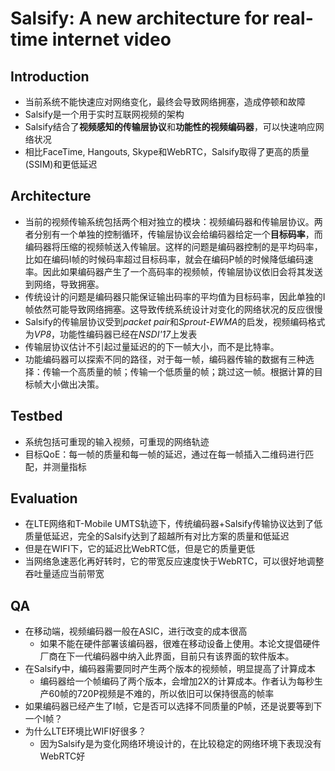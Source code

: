 # Salsify: A new architecture for real-time internet video

## Introduction
- 当前系统不能快速应对网络变化，最终会导致网络拥塞，造成停顿和故障
- Salsify是一个用于实时互联网视频的架构
- Salsify结合了**视频感知的传输层协议**和**功能性的视频编码器**，可以快速响应网络状况
- 相比FaceTime, Hangouts, Skype和WebRTC，Salsify取得了更高的质量(SSIM)和更低延迟

## Architecture
- 当前的视频传输系统包括两个相对独立的模块：视频编码器和传输层协议。两者分别有一个单独的控制循环，传输层协议会给编码器给定一个**目标码率**，而编码器将压缩的视频帧送入传输层。这样的问题是编码器控制的是平均码率，比如在编码I帧的时候码率超过目标码率，就会在编码P帧的时候降低编码速率。因此如果编码器产生了一个高码率的视频帧，传输层协议依旧会将其发送到网络，导致拥塞。
- 传统设计的问题是编码器只能保证输出码率的平均值为目标码率，因此单独的I帧依然可能导致网络拥塞。这导致传统系统设计对变化的网络状况的反应很慢
- Salsify的传输层协议受到*packet pair*和*Sprout-EWMA*的启发，视频编码格式为*VP8*，功能性编码器已经在*NSDI'17*上发表
- 传输层协议估计不引起过量延迟的的下一帧大小，而不是比特率。
- 功能编码器可以探索不同的路径，对于每一帧，编码器传输的数据有三种选择：传输一个高质量的帧；传输一个低质量的帧；跳过这一帧。根据计算的目标帧大小做出决策。

## Testbed
- 系统包括可重现的输入视频，可重现的网络轨迹
- 目标QoE：每一帧的质量和每一帧的延迟，通过在每一帧插入二维码进行匹配，并测量指标

## Evaluation
- 在LTE网络和T-Mobile UMTS轨迹下，传统编码器+Salsify传输协议达到了低质量低延迟，完全的Salsify达到了超越所有对比方案的质量和低延迟
- 但是在WIFI下，它的延迟比WebRTC低，但是它的质量更低
- 当网络急速恶化再好转时，它的带宽反应速度快于WebRTC，可以很好地调整吞吐量适应当前带宽

## QA
- 在移动端，视频编码器一般在ASIC，进行改变的成本很高
	- 如果不能在硬件部署该编码器，很难在移动设备上使用。本论文提倡硬件厂商在下一代编码器中纳入此界面，目前只有该界面的软件版本。
- 在Salsify中，编码器需要同时产生两个版本的视频帧，明显提高了计算成本
	- 编码器给一个帧编码了两个版本，会增加2X的计算成本。作者认为每秒生产60帧的720P视频是不难的，所以依旧可以保持很高的帧率
- 如果编码器已经产生了I帧，它是否可以选择不同质量的P帧，还是说要等到下一个I帧？
- 为什么LTE环境比WIFI好很多？
	- 因为Salsify是为变化网络环境设计的，在比较稳定的网络环境下表现没有WebRTC好


